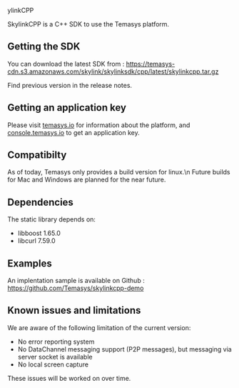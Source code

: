 ylinkCPP

SkylinkCPP is a C++ SDK to use the Temasys platform.

## Getting the SDK

You can download the latest SDK from : https://temasys-cdn.s3.amazonaws.com/skylink/skylinksdk/cpp/latest/skylinkcpp.tar.gz

Find previous version in the release notes.

## Getting an application key

Please visit [temasys.io](https://temasys.io/) for information about the platform, and [console.temasys.io](https://console.temasys.io/) to get an application key.

## Compatibilty

As of today, Temasys only provides a build version for linux.\n
Future builds for Mac and Windows are planned for the near future.

## Dependencies

The static library depends on:
- libboost 1.65.0
- libcurl 7.59.0

## Examples

An implentation sample is available on Github : https://github.com/Temasys/skylinkcpp-demo

## Known issues and limitations

We are aware of the following limitation of the current version:
- No error reporting system
- No DataChannel messaging support (P2P messages), but messaging via server socket is available
- No local screen capture

These issues will be worked on over time.